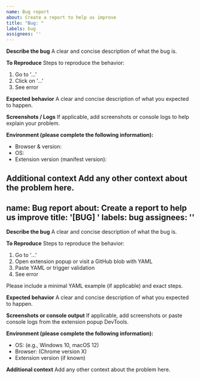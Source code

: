```yaml
---
name: Bug report
about: Create a report to help us improve
title: "Bug: "
labels: bug
assignees: ''
---
```


**Describe the bug**
A clear and concise description of what the bug is.

**To Reproduce**
Steps to reproduce the behavior:
1. Go to '...'
2. Click on '...'
3. See error

**Expected behavior**
A clear and concise description of what you expected to happen.

**Screenshots / Logs**
If applicable, add screenshots or console logs to help explain your problem.

**Environment (please complete the following information):**
- Browser & version:
- OS:
- Extension version (manifest version):

**Additional context**
Add any other context about the problem here.
---
name: Bug report
about: Create a report to help us improve
title: '[BUG] '
labels: bug
assignees: ''
---

**Describe the bug**
A clear and concise description of what the bug is.

**To Reproduce**
Steps to reproduce the behavior:
1. Go to '...'
2. Open extension popup or visit a GitHub blob with YAML
3. Paste YAML or trigger validation
4. See error

Please include a minimal YAML example (if applicable) and exact steps.

**Expected behavior**
A clear and concise description of what you expected to happen.

**Screenshots or console output**
If applicable, add screenshots or paste console logs from the extension popup DevTools.

**Environment (please complete the following information):**
- OS: (e.g., Windows 10, macOS 12)
- Browser: (Chrome version X)
- Extension version (if known)

**Additional context**
Add any other context about the problem here.
